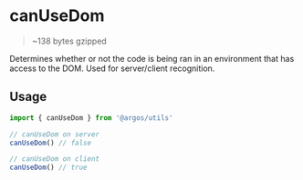 # canUseDom

> ~138 bytes gzipped

Determines whether or not the code is being ran in an environment that has access to the DOM. Used for server/client recognition.

## Usage

```jsx
import { canUseDom } from '@argos/utils'

// canUseDom on server
canUseDom() // false

// canUseDom on client
canUseDom() // true
```
